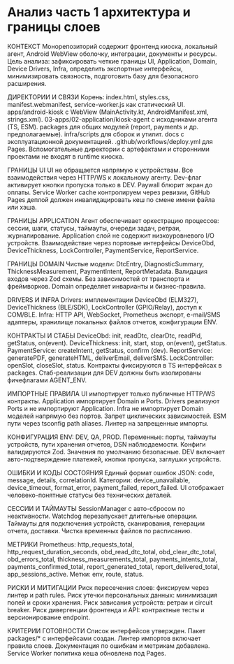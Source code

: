# Анализ часть 1 архитектура и границы слоев

КОНТЕКСТ
Монорепозиторий содержит фронтенд киоска, локальный агент, Android WebView оболочку, интеграции, документы и ресурсы. Цель анализа: зафиксировать четкие границы UI, Application, Domain, Device Drivers, Infra, определить экспортные интерфейсы, минимизировать связность, подготовить базу для безопасного расширения.

ДИРЕКТОРИИ И СВЯЗИ
Корень: index.html, styles.css, manifest.webmanifest, service-worker.js как статический UI. apps/android-kiosk с WebView (MainActivity.kt, AndroidManifest.xml, strings.xml). 03-apps/02-application/kiosk-agent с исходниками агента (TS, ESM). packages для общих модулей (report, payments и др. предполагаемые). infra/scripts для сборок и утилит. docs с эксплуатационной документацией. .github/workflows/deploy.yml для Pages. Вспомогательные директории с артефактами и сторонними проектами не входят в runtime киоска.

ГРАНИЦЫ UI
UI не обращается напрямую к устройствам. Все взаимодействия через HTTP/WS к локальному агенту. Dev-флаг активирует кнопки пропуска только в DEV. Paywall блюрит экран до оплаты. Service Worker cache контролируем через ревизии, GitHub Pages деплой должен инвалидацировать кеш по смене имени файла или хэша.

ГРАНИЦЫ APPLICATION
Агент обеспечивает оркестрацию процессов: сессии, шаги, статусы, таймауты, очереди задач, ретраи, журналирование. Application слой не содержит низкоуровневого I/O устройств. Взаимодействие через портовые интерфейсы DeviceObd, DeviceThickness, LockController, PaymentService, ReportService.

ГРАНИЦЫ DOMAIN
Чистые модели: DtcEntry, DiagnosticSummary, ThicknessMeasurement, PaymentIntent, ReportMetadata. Валидация входов через Zod схемы. Без зависимостей от транспорта и фреймворков. Domain определяет инварианты и бизнес-правила.

DRIVERS И INFRA
Drivers: имплементации DeviceObd (ELM327), DeviceThickness (BLE/SDK), LockController (GPIO/Relay), доступ к COM/BLE. Infra: HTTP API, WebSocket, Prometheus экспорт, e-mail/SMS адаптеры, хранилище локальных файлов отчетов, конфигурации ENV.

КОНТРАКТЫ И СТАБЫ
DeviceObd: init, readDtc, clearDtc, readPid, getStatus, on(event). DeviceThickness: init, start, stop, on(event), getStatus. PaymentService: createIntent, getStatus, confirm (dev). ReportService: generatePDF, generateHTML, deliverEmail, deliverSMS. LockController: openSlot, closeSlot, status. Контракты фиксируются в TS интерфейсах в packages. Стаб-реализации для DEV должны быть изолированы фичефлагами AGENT_ENV.

ИМПОРТНЫЕ ПРАВИЛА
UI импортирует только публичные HTTP/WS контракты. Application импортирует Domain и Ports. Drivers реализуют Ports и не импортируют Application. Infra не импортирует Domain моделей напрямую без портов. Запрет циклических зависимостей. ESM пути через tsconfig path aliases. Линтер на запрещенные импорты.

КОНФИГУРАЦИЯ
ENV: DEV, QA, PROD. Переменные: порты, таймауты устройств, пути хранения отчетов, DSN наблюдаемости. Конфиги валидируются Zod. Значения по умолчанию безопасные. DEV включает авто-подтверждение платежей, кнопки пропуска, заглушки устройств.

ОШИБКИ И КОДЫ СОСТОЯНИЯ
Единый формат ошибок JSON: code, message, details, correlationId. Категории: device_unavailable, device_timeout, format_error, payment_failed, report_failed. UI отображает человеко-понятные статусы без технических деталей.

СЕССИИ И ТАЙМАУТЫ
SessionManager с авто-сбросом по неактивности. Watchdog перезапускает длительные операции. Таймауты для подключения устройств, сканирования, генерации отчета, доставки. Чистка временных файлов по расписанию.

МЕТРИКИ
Prometheus: http_requests_total, http_request_duration_seconds, obd_read_dtc_total, obd_clear_dtc_total, obd_errors_total, thickness_measurements_total, payments_intents_total, payments_confirmed_total, report_generated_total, report_delivered_total, app_sessions_active. Метки: env, route, status.

РИСКИ И МИТИГАЦИИ
Риск пересечения слоев: фиксируем через линтер и path rules. Риск утечки персональных данных: минимизация полей и сроки хранения. Риск зависания устройств: ретраи и circuit breaker. Риск дивергенции фронтенда и API: контрактные тесты и версионирование endpoint.

КРИТЕРИИ ГОТОВНОСТИ
Список интерфейсов утвержден. Пакет packages/* с интерфейсами создан. Линтер импортов включает правила слоев. Документация по ошибкам и метрикам добавлена. Service Worker политика кеша обновлена под Pages.
